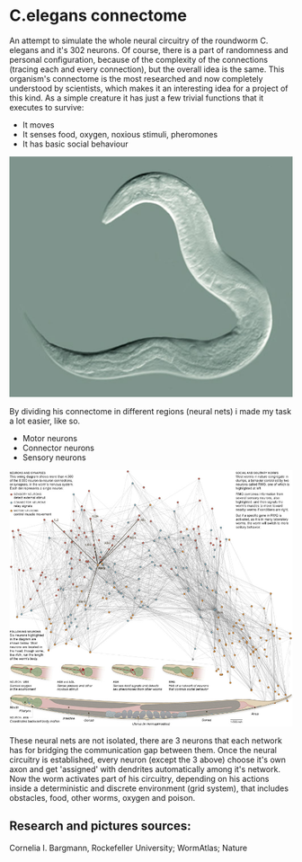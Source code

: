# C.elegans connectome
An attempt to simulate the whole neural circuitry of the roundworm C. elegans and it's 302 neurons. Of course, there is a part of randomness and personal configuration, because of the complexity of the connections (tracing each and every connection), but the overall idea is the same.
This organism's connectome is the most researched and now completely understood by scientists, which makes it an interesting idea for a project of this kind. As a simple creature it has just a few trivial functions that it executes to survive: 
- It moves
- It senses food, oxygen, noxious stimuli, pheromones
- It has basic social behaviour

![Image description](images/celegans.jpg)

By dividing his connectome in different regions (neural nets) i made my task a lot easier, like so. 

- Motor neurons
- Connector neurons
- Sensory neurons

![Image description](images/celegans_neural_map.jpg)

These neural nets are not isolated, there are 3 neurons that each network has for bridging the communication gap between them. Once the neural circuitry is established, every neuron (except the 3 above) choose it's own axon and get 'assigned' with dendrites automatically among it's network. Now the worm activates part of his circuitry, depending on his actions inside a deterministic and discrete environment (grid system), that includes obstacles, food, other worms, oxygen and poison.


## Research and pictures sources:
Cornelia I. Bargmann, Rockefeller University; WormAtlas; Nature
